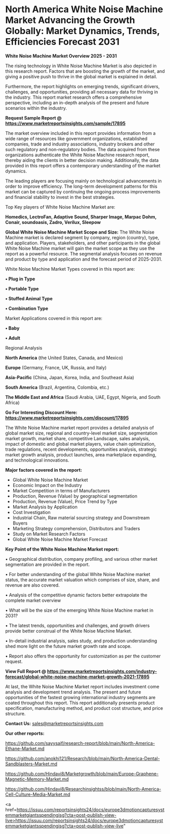 # North America White Noise Machine Market Advancing the Growth Globally: Market Dynamics, Trends, Efficiencies Forecast 2031

<Strong> White Noise Machine Market Overview 2025 - 2031</strong>

The rising technology in White Noise Machine Market is also depicted in this research report. Factors that are boosting the growth of the market, and giving a positive push to thrive in the global market is explained in detail.

Furthermore, the report highlights on emerging trends, significant drivers, challenges, and opportunities, providing all necessary data for thriving in the industry. This report market research offers a comprehensive perspective, including an in-depth analysis of the present and future scenarios within the industry.

<strong>Request Sample Report @ <a href=https://www.marketreportsinsights.com/sample/17895>https://www.marketreportsinsights.com/sample/17895</a></strong>

The market overview included in this report provides information from a wide range of resources like government organizations, established companies, trade and industry associations, industry brokers and other such regulatory and non-regulatory bodies. The data acquired from these organizations authenticate the White Noise Machine research report, thereby aiding the clients in better decision making. Additionally, the data provided in this report offers a contemporary understanding of the market dynamics.

The leading players are focusing mainly on technological advancements in order to improve efficiency. The long-term development patterns for this market can be captured by continuing the ongoing process improvements and financial stability to invest in the best strategies.

Top Key players of White Noise Machine Market are:

<strong>Homedics, LectroFan, Adaptive Sound, Sharper Image, Marpac Dohm, Conair, soundoasis, Zadro, Verilux, Sleepow</strong>

<strong><b>Global White Noise Machine Market Scope and Size:</b></strong>
The White Noise Machine market is declared segment by company, region (country), type, and application. Players, stakeholders, and other participants in the global White Noise Machine market will gain the market scope as they use the report as a powerful resource. The segmental analysis focuses on revenue and product by type and application and the forecast period of 2025-2031.

White Noise Machine Market Types covered in this report are:

<strong>• Plug in Type

• Portable Type

• Stuffed Animal Type

• Combination Type</strong>

Market Applications covered in this report are:

<strong>• Baby

• Adult</strong> 

Regional Analysis

<strong>North America</strong> (the United States, Canada, and Mexico)

<strong>Europe</strong> (Germany, France, UK, Russia, and Italy)

<strong>Asia-Pacific</strong> (China, Japan, Korea, India, and Southeast Asia)

<strong>South America</strong> (Brazil, Argentina, Colombia, etc.)

<strong>The Middle East and Africa</strong> (Saudi Arabia, UAE, Egypt, Nigeria, and South Africa)

<strong>Go For Interesting Discount Here: <a href=https://www.marketreportsinsights.com/discount/17895>https://www.marketreportsinsights.com/discount/17895</a></strong>

The White Noise Machine market report provides a detailed analysis of global market size, regional and country-level market size, segmentation market growth, market share, competitive Landscape, sales analysis, impact of domestic and global market players, value chain optimization, trade regulations, recent developments, opportunities analysis, strategic market growth analysis, product launches, area marketplace expanding, and technological innovations.

<strong><b>Major factors covered in the report:</b></strong>
<ul>
  <li>Global White Noise Machine Market </li>
  <li>Economic Impact on the Industry</li>
  <li>Market Competition in terms of Manufacturers</li>
  <li>Production, Revenue (Value) by geographical segmentation</li>
  <li>Production, Revenue (Value), Price Trend by Type</li>
  <li>Market Analysis by Application</li>
  <li>Cost Investigation</li>
  <li>Industrial Chain, Raw material sourcing strategy and Downstream Buyers</li>
  <li>Marketing Strategy comprehension, Distributors and Traders</li>
  <li>Study on Market Research Factors</li>
  <li>Global White Noise Machine Market Forecast</li>
</ul>

<strong><b>Key Point of the White Noise Machine Market report:</b></strong>

• Geographical distribution, company profiling, and various other market segmentation are provided in the report.

• For better understanding of the global White Noise Machine market status, the accurate market valuation which comprises of size, share, and revenue are also covered.

• Analysis of the competitive dynamic factors better extrapolate the complete market overview

• What will be the size of the emerging White Noise Machine market in 2031?

• The latest trends, opportunities and challenges, and growth drivers provide better construal of the White Noise Machine Market.

• In-detail industrial analysis, sales study, and production understanding shed more light on the future market growth rate and scope.

• Report also offers the opportunity for customization as per the customer request.

<strong><b>View Full Report @ <a href=https://www.marketreportsinsights.com/industry-forecast/global-white-noise-machine-market-growth-2021-17895>https://www.marketreportsinsights.com/industry-forecast/global-white-noise-machine-market-growth-2021-17895</a></b></strong>


At last, the White Noise Machine Market report includes investment come analysis and development trend analysis. The present and future opportunities of the fastest growing international industry segments are coated throughout this report. This report additionally presents product specification, manufacturing method, and product cost structure, and price structure.

<strong>Contact Us:</strong>
sales@marketreportsinsights.com

<strong>Our other reports:</strong>

<a href=https://github.com/sayysaif/research-report/blob/main/North-America-Ethane-Market.md>https://github.com/sayysaif/research-report/blob/main/North-America-Ethane-Market.md</a>

<a href=https://github.com/anokhi121/Research/blob/main/North-America-Dental-Sandblasters-Market.md>https://github.com/anokhi121/Research/blob/main/North-America-Dental-Sandblasters-Market.md</a>

<a href=https://github.com/Hindavi8/Marketgrowth/blob/main/Europe-Graphene-Magnetic-Memory-Market.md>https://github.com/Hindavi8/Marketgrowth/blob/main/Europe-Graphene-Magnetic-Memory-Market.md</a>

<a href=https://github.com/Hindavi8/Researchinsightss/blob/main/North-America-Cell-Culture-Media-Market.md>https://github.com/Hindavi8/Researchinsightss/blob/main/North-America-Cell-Culture-Media-Market.md</a>

<a href=https://issuu.com/reportsinsights24/docs/europe3dmotioncapturesystemmarketgiantsspendingisg?cta=post-publish-view-live>https://issuu.com/reportsinsights24/docs/europe3dmotioncapturesystemmarketgiantsspendingisg?cta=post-publish-view-live</a>"
